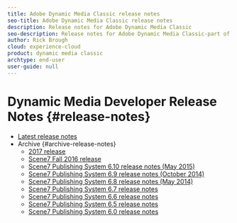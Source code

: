 ```yaml
---
title: Adobe Dynamic Media Classic release notes
seo-title: Adobe Dynamic Media Classic release notes
description: Release notes for Adobe Dynamic Media Classic
seo-description: Release notes for Adobe Dynamic Media Classic-part of the Adobe Experience Manager solution in the Adobe Experience Cloud.
author: Rick Brough
cloud: experience-cloud
product: dynamic media classic
archtype: end-user
user-guide: null
---
```


# Dynamic Media Developer Release Notes {#release-notes}

<!--CHECK-->

+ [Latest release notes](c-rn-07-08-19.md)
+ Archive {#archive-release-notes}
   + [2017 release](s7rn2017.md)
   + [Scene7 Fall 2016 release](s7rnfall2016.md)
   + [Scene7 Publishing System 6.10 release notes (May 2015)](s7rn610.md)
   + [Scene7 Publishing System 6.9 release notes (October 2014)](s7rn69.md)
   + [Scene7 Publishing System 6.8 release notes (May 2014)](s7rn68.md)
   + [Scene7 Publishing System 6.7 release notes](s7rn67.md)
   + [Scene7 Publishing System 6.6 release notes](s7rn66.md)
   + [Scene7 Publishing System 6.5 release notes](s7rn65.md)
   + [Scene7 Publishing System 6.0 release notes](s7rn60.md)
